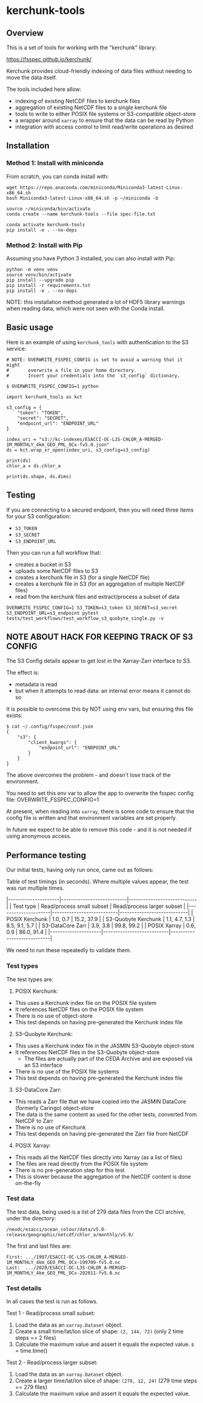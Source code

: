 # kerchunk-tools

## Overview

This is a set of tools for working with the "kerchunk" library:

 https://fsspec.github.io/kerchunk/

Kerchunk provides cloud-friendly indexing of data files without needing to move
the data itself.

The tools included here allow:
 - indexing of existing NetCDF files to kerchunk files
 - aggregation of existing NetCDF files to a single kerchunk file
 - tools to write to either POSIX file systems or S3-compatible object-store
 - a wrapper around `xarray` to ensure that the data can be read by Python
 - integration with access control to limit read/write operations as desired

## Installation

### Method 1: Install with miniconda

From scratch, you can conda install with:

```
wget https://repo.anaconda.com/miniconda/Miniconda3-latest-Linux-x86_64.sh
bash Miniconda3-latest-Linux-x86_64.sh -p ~/miniconda -b

source ~/miniconda/bin/activate
conda create --name kerchunk-tools --file spec-file.txt

conda activate kerchunk-tools
pip install -e . --no-deps
```

### Method 2: Install with Pip

Assuming you have Python 3 installed, you can also install with Pip:

```
python -m venv venv
source venv/bin/activate
pip install --upgrade pip
pip install -r requirements.txt
pip install -e . --no-deps 
```

NOTE: this installation method generated a lot of HDF5 library warnings 
      when reading data, which were not seen with the Conda install.

## Basic usage

Here is an example of using `kerchunk_tools` with authentication to the 
S3 service:

```
# NOTE: OVERWRITE_FSSPEC_CONFIG is set to avoid a warning that it might
#       overwrite a file in your home directory.
#       Insert your credentials into the `s3_config` dictionary.

$ OVERWRITE_FSSPEC_CONFIG=1 python

import kerchunk_tools as kct

s3_config = {
    "token": "TOKEN",
    "secret": "SECRET",
    "endpoint_url": "ENDPOINT_URL"
}

index_uri = "s3://kc-indexes/ESACCI-OC-L3S-CHLOR_A-MERGED-1M_MONTHLY_4km_GEO_PML_OCx-fv5.0.json"
ds = kct.wrap_xr_open(index_uri, s3_config=s3_config)

print(ds)
chlor_a = ds.chlor_a

print(ds.shape, ds.dims)
```

## Testing

If you are connecting to a secured endpoint, then you will need three items for your S3 configuration:
 - `S3_TOKEN`
 - `S3_SECRET`
 - `S3_ENDPOINT_URL`

Then you can run a full workflow that:
 - creates a bucket in S3
 - uploads some NetCDF files to S3
 - creates a kerchunk file in S3 (for a single NetCDF file)
 - creates a kerchunk file in S3 (for an aggregation of multiple NetCDF files)
 - read from the kerchunk files and extract/process a subset of data

```
OVERWRITE_FSSPEC_CONFIG=1 S3_TOKEN=s3_token S3_SECRET=s3_secret S3_ENDPOINT_URL=s3_endpoint pytest tests/test_workflows/test_workflow_s3_quobyte_single.py -v
```

## NOTE ABOUT HACK FOR KEEPING TRACK OF S3 CONFIG

The S3 Config details appear to get lost in the Xarray-Zarr interface to S3.

The effect is:
 - metadata is read
 - but when it attempts to read data: an internal error means it cannot do so

It is possible to overcome this by NOT using env vars, but ensuring this file exists:


```
$ cat ~/.config/fsspec/conf.json
{
    "s3": {
        "client_kwargs": {
            "endpoint_url": "ENDPOINT_URL" 
        }
    }
}

```

The above overcomes the problem - and doesn't lose track of the environment.

You need to set this env var to allow the app to overwrite the fsspec config file: OVERWRITE_FSSPEC_CONFIG=1

At present, when reading into `xarray`, there is some code to ensure that the 
config file is written and that environment variables are set properly.

In future we expect to be able to remove this code - and it is not needed if using anonymous access.

## Performance testing

Our initial tests, having only run once, came out as follows:

Table of test timings (in seconds). Where multiple values appear, the test was run multiple times.


|---------------------|---------------------------|----------------------------|
| Test type           | Read/process small subset | Read/process larger subset |
|---------------------|---------------------------|----------------------------|
| POSIX Kerchunk      |                  1.0, 0.7 |                 15.2, 37.9 |
| S3-Quobyte Kerchunk |             1.1, 4.7, 1.3 |            8.5,  9.1,  5.7 |
| S3-DataCore Zarr    |                  3.9, 3.8 |                 99.8, 99.2 |
| POSIX Xarray        |                  0.6, 0.9 |                 86.0, 91.4 |
|---------------------|---------------------------|----------------------------|

We need to run these repeatedly to validate them.

### Test types

The test types are:
1. POSIX Kerchunk:
  - This uses a Kerchunk index file on the POSIX file system
  - It references NetCDF files on the POSIX file system
  - There is no use of object-store
  - This test depends on having pre-generated the Kerchunk index file
2. S3-Quobyte Kerchunk:
  - This uses a Kerchunk index file in the JASMIN S3-Quobyte object-store
  - It references NetCDF files in the S3-Quobyte object-store 
    - The files are actually part of the CEDA Archive and are exposed via an S3 interface
  - There is no use of the POSIX file systems
  - This test depends on having pre-generated the Kerchunk index file
3. S3-DataCore Zarr:
  - This reads a Zarr file that we have copied into the JASMIN DataCore (formerly Caringo) object-store
  - The data is the same content as used for the other tests, converted from NetCDF to Zarr
  - There is no use of Kerchunk
  - This test depends on having pre-generated the Zarr file from NetCDF
4. POSIX Xarray:
  - This reads all the NetCDF files directly into Xarray (as a list of files)
  - The files are read directly from the POSIX file system 
  - There is no pre-generation step for this test
  - This is slower because the aggregation of the NetCDF content is done on-the-fly

### Test data

The test data, being used is a list of 279 data files from the CCI archive, under the directory:

```
/neodc/esacci/ocean_colour/data/v5.0-release/geographic/netcdf/chlor_a/monthly/v5.0/
```

The first and last files are:

```
First: .../1997/ESACCI-OC-L3S-CHLOR_A-MERGED-1M_MONTHLY_4km_GEO_PML_OCx-199709-fv5.0.nc 
Last:  .../2020/ESACCI-OC-L3S-CHLOR_A-MERGED-1M_MONTHLY_4km_GEO_PML_OCx-202011-fv5.0.nc 
```

### Test details

In all cases the test is run as follows.

Test 1 - Read/process small subset:

1. Load the data as an `xarray.Dataset` object.
2. Create a small time/lat/lon slice of shape: `(2, 144, 72)` (only 2 time steps == 2 files)
3. Calculate the maximum value and assert it equals the expected value.     s = time.time()

Test 2 - Read/process larger subset:

1. Load the data as an `xarray.Dataset` object.
2. Create a larger time/lat/lon slice of shape: `(279, 12, 24)` (279 time steps == 279 files)
3. Calculate the maximum value and assert it equals the expected value. 

